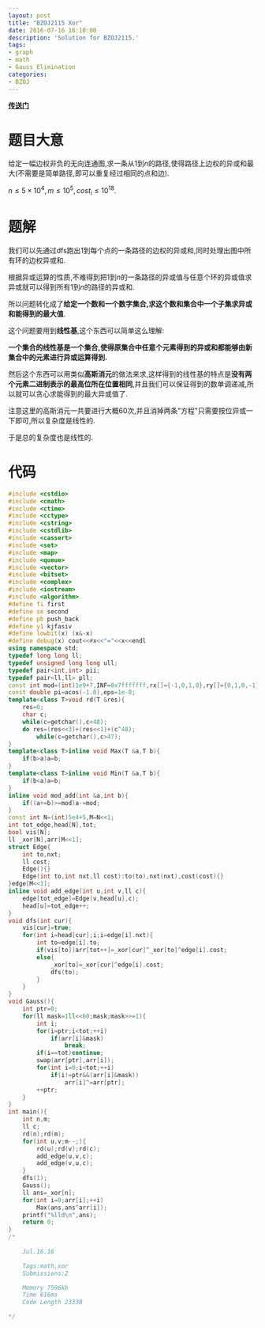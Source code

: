 ```yaml
---
layout: post
title: "BZOJ2115 Xor"
date: 2016-07-16 16:10:00
description: 'Solution for BZOJ2115.'
tags:
- graph
- math
- Gauss Elimination
categories:
- BZOJ
---
```


[**传送门**](http://www.lydsy.com/JudgeOnline/problem.php?id=2115)

# 题目大意

给定一幅边权非负的无向连通图,求一条从$1$到$n$的路径,使得路径上边权的异或和最大(不需要是简单路径,即可以重复经过相同的点和边).

$n\le5\times10^4,m\le10^5,cost_i\le10^{18}.$

# 题解

我们可以先通过dfs跑出$1$到每个点的一条路径的边权的异或和,同时处理出图中所有环的边权异或和.

根据异或运算的性质,不难得到把$1$到$n$的一条路径的异或值与任意个环的异或值求异或就可以得到所有$1$到$n$的路径的异或和.

所以问题转化成了**给定一个数和一个数字集合,求这个数和集合中一个子集求异或和能得到的最大值**.

这个问题要用到**线性基**,这个东西可以简单这么理解:

**一个集合的线性基是一个集合,使得原集合中任意个元素得到的异或和都能够由新集合中的元素进行异或运算得到.**

然后这个东西可以用类似**高斯消元**的做法来求,这样得到的线性基的特点是**没有两个元素二进制表示的最高位所在位置相同**,并且我们可以保证得到的数单调递减,所以就可以贪心求能得到的最大异或值了.

注意这里的高斯消元一共要进行大概$60$次,并且消掉两条"方程"只需要按位异或一下即可,所以复杂度是线性的.

于是总的复杂度也是线性的.

# 代码

```c++
#include <cstdio>
#include <cmath>
#include <ctime>
#include <cctype>
#include <cstring>
#include <cstdlib>
#include <cassert>
#include <set>
#include <map>
#include <queue>
#include <vector>
#include <bitset>
#include <complex>
#include <iostream>
#include <algorithm>
#define fi first
#define se second
#define pb push_back
#define y1 kjfasiv
#define lowbit(x) (x&-x)
#define debug(x) cout<<#x<<"="<<x<<endl
using namespace std;
typedef long long ll;
typedef unsigned long long ull;
typedef pair<int,int> pii;
typedef pair<ll,ll> pll;
const int mod=(int)1e9+7,INF=0x7fffffff,rx[]={-1,0,1,0},ry[]={0,1,0,-1};
const double pi=acos(-1.0),eps=1e-8;
template<class T>void rd(T &res){
    res=0;
    char c;
    while(c=getchar(),c<48);
    do res=(res<<3)+(res<<1)+(c^48);
        while(c=getchar(),c>47);
}
template<class T>inline void Max(T &a,T b){
    if(b>a)a=b;
}
template<class T>inline void Min(T &a,T b){
    if(b<a)a=b;
}
inline void mod_add(int &a,int b){
    if((a+=b)>=mod)a-=mod;
}
const int N=(int)5e4+5,M=N<<1;
int tot_edge,head[N],tot;
bool vis[N];
ll _xor[N],arr[M<<1];
struct Edge{
    int to,nxt;
    ll cost;
    Edge(){}
    Edge(int to,int nxt,ll cost):to(to),nxt(nxt),cost(cost){}
}edge[M<<1];
inline void add_edge(int u,int v,ll c){
    edge[tot_edge]=Edge(v,head[u],c);
    head[u]=tot_edge++;
}
void dfs(int cur){
    vis[cur]=true;
    for(int i=head[cur];i;i=edge[i].nxt){
        int to=edge[i].to;
        if(vis[to])arr[tot++]=_xor[cur]^_xor[to]^edge[i].cost;
        else{
            _xor[to]=_xor[cur]^edge[i].cost;
            dfs(to);
        }
    }
}
void Gauss(){
    int ptr=0;
    for(ll mask=1ll<<60;mask;mask>>=1){
        int i;
        for(i=ptr;i<tot;++i)
            if(arr[i]&mask)
                break;
        if(i==tot)continue;
        swap(arr[ptr],arr[i]);
        for(int i=0;i<tot;++i)
            if(i!=ptr&&(arr[i]&mask))
                arr[i]^=arr[ptr];
        ++ptr;
    }
}
int main(){
    int n,m;
    ll c;
    rd(n);rd(m);
    for(int u,v;m--;){
        rd(u);rd(v);rd(c);
        add_edge(u,v,c);
        add_edge(v,u,c);
    }
    dfs(1);
    Gauss();
    ll ans=_xor[n];
    for(int i=0;arr[i];++i)
        Max(ans,ans^arr[i]);
    printf("%lld\n",ans);
    return 0;
}
/*
    
    Jul.16.16

    Tags:math,xor
    Submissions:2

    Memory 7596kb
    Time 616ms
    Code Length 2333B

*/

```
